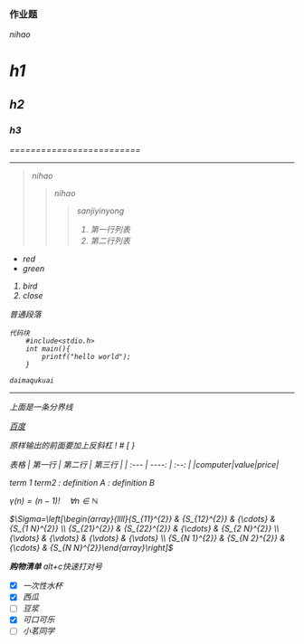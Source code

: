  ### 作业题
 <em>nihao<em>

 # h1
 ## h2
 ### h3 ###
 =========================

 --------------------

>nihao
>>nihao
>>>sanjiyinyong
>>>1. 第一行列表
>>>2. 第二行列表

* red
* green
1. bird
2. close

普通段落

    代码块
        #include<stdio.h>
        int main(){
            printf("hello world");
        }


```
daimaqukuai
```

***
上面是一条分界线

[百度](http://www.baidu.com)


原样输出的前面要加上反斜杠
\! \# \[ \}


表格
| 第一行 |  第二行 | 第三行 |
| :---  | ----: | :--: |
|computer|value|price|



term 1
term2
: definition A
: definition B


$\gamma(n)=(n-1)!\quad\forall n\in\mathbb N$


$\Sigma=\left[\begin{array}{llll}{S_{11}^{2}} & {S_{12}^{2}} & {\cdots} & {S_{1 N}^{2}} \\ {S_{21}^{2}} & {S_{22}^{2}} & {\cdots} & {S_{2 N}^{2}} \\ {\vdots} & {\vdots} & {\vdots} & {\vdots} \\ {S_{N 1}^{2}} & {S_{N 2}^{2}} & {\cdots} & {S_{N N}^{2}}\end{array}\right]$

**购物清单**
alt+c快速打对号
- [x] 一次性水杯
- [x] 西瓜
- [ ] 豆浆
- [x] 可口可乐
- [ ] 小茗同学